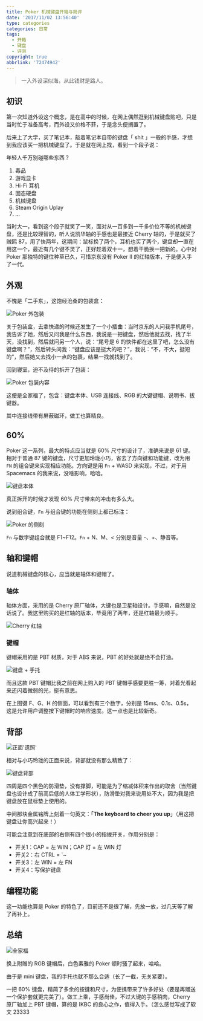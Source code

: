 ```yaml
---
title: Poker 机械键盘开箱与简评
date: '2017/11/02 13:56:40'
type: categories
categories: 日常
tags:
  - 开箱
  - 键盘
  - 评测
copyright: true
abbrlink: '72474942'
---
```


> 一入外设深似海，从此钱财是路人。

## 初识

第一次知道外设这个概念，是在高中的时候，在网上偶然逛到机械键盘贴吧，只是当时忙于准备高考，而外设又价格不菲，于是念头便搁置了。

后来上了大学，买了笔记本，敲着笔记本自带的键盘「 shit 」一般的手感，才想到我应该买一把机械键盘了。于是就在网上找，看到一个段子说：

年轻人千万别碰哪些东西？

1. 毒品
2. 游戏显卡
3. Hi-Fi 耳机
4. 固态硬盘
5. 机械键盘
6. Steam Origin Uplay
7. ...

<!-- more -->

当时大一，看到这个段子就笑了一笑，面对从一百多到一千多价位不等的机械键盘，还是比较理智的，听人说凯华轴的手感也是最接近 Cherry 轴的，于是就买了贼鸥 87，用了快两年，这期间：鼠标换了两个，耳机也买了两个，键盘却一直在用这一个，最近有几个键不灵了，正好趁着双十一，想着干脆换一把新的。心中对 Poker 那独特的键位种草已久，可惜京东没有 Poker II 的红轴版本，于是便入手了一代。

## 外观

不愧是「二手东」，这饱经沧桑的包装盒：

<img class="lazyload" data-original="https://i.loli.net/2017/12/01/5a214b64c7fd6.jpg" alt="Poker 外包装" title="Poker 外包装" />

关于包装盒，去拿快递的时候还发生了一个小插曲：当时京东的人问我手机尾号，我告诉了她，然后又问我是什么东西，我说是一把键盘，然后他就去找，找了半天，没找到，然后就问另一个人，说：“尾号是 6 的快件都在这里了吧，怎么没有键盘啊？”，然后转头问我：“键盘应该是挺大的吧？”，我说：“不，不大，挺短的”，然后她又去找小一点的包裹，结果一找就找到了。

回到寝室，迫不及待的拆开了包装：

<img class="lazyload" data-original="https://i.loli.net/2017/12/01/5a214de043960.jpeg" alt="Poker 包装内容" title="Poker 包装内容" />

这便是全家福了，包含：键盘本体、USB 连接线、RGB 的大键键帽、说明书、拔键器。

其中连接线带有屏蔽磁环，做工也算精良。

## 60%

Poker 这一系列，最大的特点应当就是 60% 尺寸的设计了，准确来说是 61 键。相对于普通 87 键的键盘，尺寸更加玲珑小巧，省去了方向键和功能键，改为用 `FN` 的组合键来实现相应功能。方向键是用 `Fn` + WASD 来实现，不过，对于用 Spacemacs 的我来说，没啥影响，哈哈。

<img class="lazyload" data-original="https://i.loli.net/2017/12/01/5a214ddff3afa.jpeg" alt="键盘本体" title="键盘本体" />

真正拆开的时候才发现 60% 尺寸带来的冲击有多么大。

说到组合键，`Fn` 与组合键的功能在侧刻上都已标注：

<img class="lazyload" data-original="https://i.loli.net/2017/12/01/5a214b6385bab.jpeg" alt="Poker 的侧刻" title="Poker 的侧刻" />

`Fn` 与数字键组合就是 F1~F12。`Fn` + N、M、< 分别是音量 -、+、静音等。

## 轴和键帽

说道机械键盘的核心，应当就是轴体和键帽了。

### 轴体

轴体方面，采用的是 Cherry 原厂轴体，大键也是卫星轴设计。手感嘛，自然是没话说了。我这里购买的是红轴的版本，毕竟用了两年，还是红轴最为顺手。

<img class="lazyload" data-original="https://i.loli.net/2017/12/01/5a214b63d5896.jpeg" alt="Cherry 红轴" title="Cherry 红轴" />

### 键帽

键帽采用的是 PBT 材质，对于 ABS 来说，PBT 的好处就是绝不会打油。

<img class="lazyload" data-original="https://i.loli.net/2017/12/01/5a214b62f0af5.jpeg" alt="键盘 + 手托" title="键盘 + 手托" />

而且这款 PBT 键帽比我之前在网上购入的 PBT 键帽手感要更胜一筹，对着光看起来还闪着微弱的光，挺有意思。

在上图键 F、G、H 的侧面，可以看到有三个数字，分别是 15ms、0.1s、0.5s，这是允许用户调整按下键帽时的响应速度。这一点也是比较新奇。

## 背部

<img class="lazyload" data-original="https://i.loli.net/2017/12/01/5a214b63d57a5.jpeg" alt="正面'遗照'" title="正面'遗照'" />

相对与小巧玲珑的正面来说，背部就没有那么精致了：

<img class="lazyload" data-original="https://i.loli.net/2017/12/01/5a214b63a7325.jpeg" alt="键盘背部" title="键盘背部" />

四周是四个黑色的防滑垫，没有撑脚，可能是为了缩减体积来作出的取舍（当然键盘也设计成了前高后低的人体工学形状），防滑垫对我来说用处不大，因为我是把键盘放在鼠标垫上使用的。

中间那块金属铭牌上刻着一句英文：「**The keyboard to cheer you up**」（用这把键盘让你高兴起来！）

可能会注意到在底部的右侧有四个很小的指拨开关，作用分别是：

- 开关1：CAP = 左 WIN；CAP 灯 = 左 WIN 灯
- 开关2：右 CTRL = `~
- 开关3：左 WIN = 左 FN
- 开关4：写保护键盘

## 编程功能

这一功能也算是 Poker 的特色了，目前还不是很了解，先放一放，过几天等了解了再补上。

## 总结

<img class="lazyload" data-original="https://i.loli.net/2017/12/01/5a214b64e62e8.jpeg" alt="全家福" title="全家福" />

换上附赠的 RGB 键帽后，白色素雅的 Poker 顿时骚了起来，哈哈。

由于是 mini 键盘，我的手托也就不那么合适（长了一截，无关紧要）。

一把 60% 键盘，精简了多余的按键和尺寸，为便携带来了许多好处（要是再赠送一个保护套就更完美了）。做工上乘，手感尚佳，不过大键的手感稍肉，Cherry 原厂轴加上 PBT 键帽，算的是 IKBC 的良心之作，值得入手。（怎么感觉写成了软文 23333

